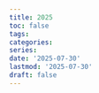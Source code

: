 ```yaml
---
title: 2025
toc: false
tags:
categories: 
series:
date: '2025-07-30'
lastmod: '2025-07-30'
draft: false
---
```

